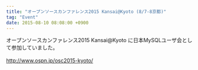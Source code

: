 ```yaml
---
title: "オープンソースカンファレンス2015 Kansai@Kyoto (8/7-8京都)"
tag: "Event"
date: 2015-08-10 08:08:00 +0900
---
```


オープンソースカンファレンス2015 Kansai@Kyoto に日本MySQLユーザ会として参加していました。<br>
<br>
http://www.ospn.jp/osc2015-kyoto/<br>
<br>
<br>
<br>
